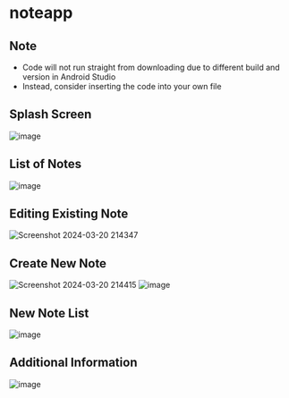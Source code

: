 # noteapp
## Note
* Code will not run straight from downloading due to different build and version in Android Studio
* Instead, consider inserting the code into your own file


## Splash Screen
![image](https://github.com/calmserenity/noteapp/assets/142383855/3d02674a-a0dd-407f-859d-9d42c0a4a609)

## List of Notes 
![image](https://github.com/calmserenity/noteapp/assets/142383855/09c74905-90a1-4389-9e98-926f14a1311d)

## Editing Existing Note
![Screenshot 2024-03-20 214347](https://github.com/calmserenity/noteapp/assets/142383855/bfb07602-cf71-45a9-92ec-785765dd5c0a)

## Create New Note
![Screenshot 2024-03-20 214415](https://github.com/calmserenity/noteapp/assets/142383855/32641440-15a7-4420-b11d-5446e3bb2e40)
![image](https://github.com/calmserenity/noteapp/assets/142383855/c6ec094d-f9f7-4168-af3e-10ad3c89e204)

## New Note List 
![image](https://github.com/calmserenity/noteapp/assets/142383855/37d2acac-4e9c-45ca-bc68-c3085f689479)

## Additional Information 
![image](https://github.com/calmserenity/noteapp/assets/142383855/681bf6ca-b189-40bf-bdcc-243263b18bf1)




